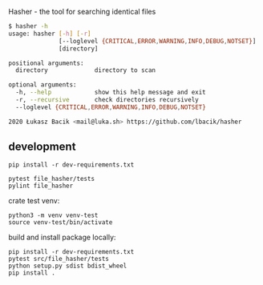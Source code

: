 
Hasher - the tool for searching identical files

```bash
$ hasher -h
usage: hasher [-h] [-r]
              [--loglevel {CRITICAL,ERROR,WARNING,INFO,DEBUG,NOTSET}]
              [directory]

positional arguments:
  directory             directory to scan

optional arguments:
  -h, --help            show this help message and exit
  -r, --recursive       check directories recursively
  --loglevel {CRITICAL,ERROR,WARNING,INFO,DEBUG,NOTSET}

2020 Łukasz Bacik <mail@luka.sh> https://github.com/lbacik/hasher
```

## development

    pip install -r dev-requirements.txt

    pytest file_hasher/tests
    pylint file_hasher
    
    
crate test venv:

    python3 -m venv venv-test
    source venv-test/bin/activate

build and install package locally:
    
    pip install -r dev-requirements.txt
    pytest src/file_hasher/tests
    python setup.py sdist bdist_wheel
    pip install . 
